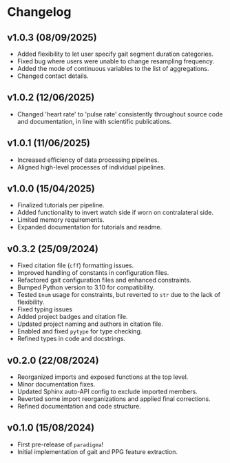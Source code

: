 # Changelog

<!--next-version-placeholder-->

## v1.0.3 (08/09/2025)
- Added flexibility to let user specify gait segment duration categories.
- Fixed bug where users were unable to change resampling frequency.
- Added the mode of continuous variables to the list of aggregations.
- Changed contact details.

## v1.0.2 (12/06/2025)
- Changed 'heart rate' to 'pulse rate' consistently throughout source code and documentation, in line with scientific publications.

## v1.0.1 (11/06/2025)
- Increased efficiency of data processing pipelines.
- Aligned high-level processes of individual pipelines.

## v1.0.0 (15/04/2025)
- Finalized tutorials per pipeline.
- Added functionality to invert watch side if worn on contralateral side.
- Limited memory requirements.
- Expanded documentation for tutorials and readme.

## v0.3.2 (25/09/2024)
- Fixed citation file (`cff`) formatting issues.
- Improved handling of constants in configuration files.
- Refactored gait configuration files and enhanced constraints.
- Bumped Python version to 3.10 for compatibility.
- Tested `Enum` usage for constraints, but reverted to `str` due to the lack of flexibility. 
- Fixed typing issues
- Added project badges and citation file.
- Updated project naming and authors in citation file.
- Enabled and fixed `pytype` for type checking.
- Refined types in code and docstrings.

## v0.2.0 (22/08/2024)
- Reorganized imports and exposed functions at the top level.
- Minor documentation fixes.
- Updated Sphinx auto-API config to exclude imported members.
- Reverted some import reorganizations and applied final corrections.
- Refined documentation and code structure.

## v0.1.0 (15/08/2024)
- First pre-release of `paradigma`!
- Initial implementation of gait and PPG feature extraction.


